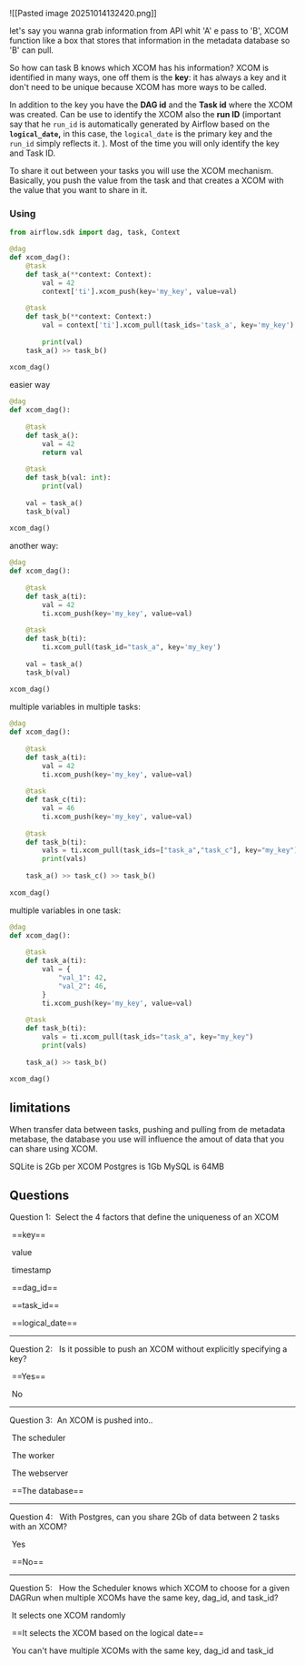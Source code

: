 ![[Pasted image 20251014132420.png]]

let's say you wanna grab information from API whit 'A' e pass to 'B', XCOM function like a box that stores that information in the metadata database so 'B' can pull.

So how can task B knows which XCOM has his information? XCOM is identified in many ways, one off them is the **key**: it has always a key and it don't need to be unique because XCOM has more ways to be called. 

In addition to the key you have the **DAG id** and the **Task id** where the XCOM was created.
Can be use to identify the XCOM also the **run ID** (important say that he `run_id` is automatically generated by Airflow based on the **`logical_date`,** in this case, the `logical_date` is the primary key and the `run_id` simply reflects it. ). Most of the time you will only identify the key and Task ID.

 To share it out between your tasks you will use the XCOM mechanism. Basically, you push the value from the task and that creates a XCOM with the value that you want to share in it.

### Using 
```python
from airflow.sdk import dag, task, Context

@dag
def xcom_dag():
	@task
	def task_a(**context: Context):
		val = 42
		context['ti'].xcom_push(key='my_key', value=val)
		
	@task
	def task_b(**context: Context:)
		val = context['ti'].xcom_pull(task_ids='task_a', key='my_key')
		
		print(val)
	task_a() >> task_b()
	
xcom_dag()
```

easier way
```python
@dag
def xcom_dag():
	
	@task
	def task_a():
		val = 42
		return val
		
	@task
	def task_b(val: int):
		print(val)
		
	val = task_a()
	task_b(val)
	
xcom_dag()	
```

another way:
```python
@dag
def xcom_dag():
	
	@task
	def task_a(ti):
		val = 42
		ti.xcom_push(key='my_key', value=val)
		
	@task
	def task_b(ti):
		ti.xcom_pull(task_id="task_a", key='my_key')
		
	val = task_a()
	task_b(val)
	
xcom_dag()	
```

multiple variables in multiple tasks:
```python
@dag
def xcom_dag():
	
	@task
	def task_a(ti):
		val = 42
		ti.xcom_push(key='my_key', value=val)
		
	@task
	def task_c(ti):
		val = 46
		ti.xcom_push(key='my_key', value=val)	
		
	@task
	def task_b(ti):
		vals = ti.xcom_pull(task_ids=["task_a","task_c"], key="my_key")
		print(vals)
		
	task_a() >> task_c() >>	task_b()
	
xcom_dag()
```

multiple variables in one task:
```python
@dag
def xcom_dag():
	
	@task
	def task_a(ti):
		val = {
			"val_1": 42,
			"val_2": 46,
		}
		ti.xcom_push(key='my_key', value=val)
		
	@task
	def task_b(ti):
		vals = ti.xcom_pull(task_ids="task_a", key="my_key")
		print(vals)
		
	task_a() >>	task_b()
	
xcom_dag()
```

## limitations

When transfer data between tasks, pushing and pulling from de metadata metabase, the database you use will influence the amout of data that you can share using XCOM.

SQLite is 2Gb per XCOM
Postgres is 1Gb
MySQL is 64MB

## Questions

Question 1: 
Select the 4 factors that define the uniqueness of an XCOM

 ==key==

 value

 timestamp

 ==dag_id==

 ==task_id==

 ==logical_date==
______

Question 2:  
Is it possible to push an XCOM without explicitly specifying a key?

 ==Yes==

 No
 _____
 
Question 3: 
An XCOM is pushed into..

 The scheduler

 The worker

 The webserver

 ==The database==
___

Question 4:  
With Postgres, can you share 2Gb of data between 2 tasks with an XCOM?

 Yes

 ==No==
____

Question 5:  
How the Scheduler knows which XCOM to choose for a given DAGRun when multiple XCOMs have the same key, dag_id, and task_id?

 It selects one XCOM randomly

 ==It selects the XCOM based on the logical date==

 You can't have multiple XCOMs with the same key, dag_id and task_id
